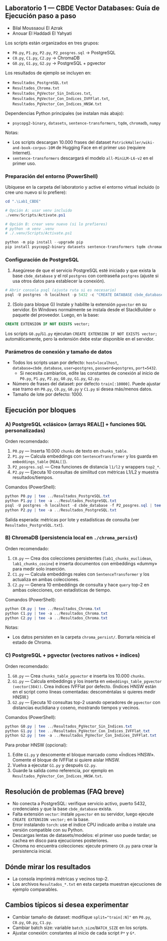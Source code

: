 ## Laboratorio 1 — CBDE Vector Databases: Guía de Ejecución paso a paso
* Bilal Moussaoui El Azrak
* Anouar El Haddadi El Yahyati

Los scripts están organizados en tres grupos:
- `P0.py`, `P1.py`, `P2.py`, `P2_posgres.sql` → PostgreSQL
- `C0.py`, `C1.py`, `C2.py` → ChromaDB
- `G0.py`, `G1.py`, `G2.py` → PostgreSQL + pgvector

Los resultados de ejemplo se incluyen en:
- `Resultados_PostgreSQL.txt`
- `Resultados_Chroma.txt`
- `Resultados_PgVector_Sin_Indices.txt`, `Resultados_PgVector_Con_Indices_IVFFlat.txt`, `Resultados_PgVector_Con_Indices_HNSW.txt`


Dependencias Python principales (se instalan más abajo):
- `psycopg2-binary`, `datasets`, `sentence-transformers`, `tqdm`, `chromadb`, `numpy`

Notas:
- Los scripts descargan 10.000 frases del dataset `PatrickHaller/wiki-and-book-corpus-10M` de Hugging Face en el primer uso (requiere Internet).
- `sentence-transformers` descargará el modelo `all-MiniLM-L6-v2` en el primer uso.

### Preparación del entorno (PowerShell)
Ubíquese en la carpeta del laboratorio y active el entorno virtual incluido (o cree uno nuevo si lo prefiere):

```powershell
cd ".\Lab1_CBDE"

# Opción A: usar venv incluido
./venv/Scripts/Activate.ps1

# Opción B: crear venv nuevo (si lo prefieres)
# python -m venv .venv
# ./.venv/Scripts/Activate.ps1

python -m pip install --upgrade pip
pip install psycopg2-binary datasets sentence-transformers tqdm chromadb numpy
```


### Configuración de PostgreSQL
1) Asegúrese de que el servicio PostgreSQL esté iniciado y que exista la base `cbde_database` y el rol `postgres` con contraseña `postgres` (ajuste si usa otros datos para establecer la conexión).

```powershell
# Abrir consola psql (ajusta ruta si es necesario)
psql -U postgres -h localhost -p 5432 -c "CREATE DATABASE cbde_database;"
```

2) (Solo para bloque G) Instale y habilite la extensión `pgvector` en su servidor. En Windows normalmente se instala desde el StackBuilder o paquete del proveedor. Luego, en la base:

```sql
CREATE EXTENSION IF NOT EXISTS vector;
```

Los scripts `G0.py`/`G1.py` ejecutan `CREATE EXTENSION IF NOT EXISTS vector;` automáticamente, pero la extensión debe estar disponible en el servidor.

### Parámetros de conexión y tamaño de datos
- Todos los scripts usan por defecto: `host=localhost`, `database=cbde_database`, `user=postgres`, `password=postgres`, `port=5432`.
  - Si necesita cambiarlos, edite las constantes de conexión al inicio de `P0.py`, `P1.py`, `P2.py`, `G0.py`, `G1.py`, `G2.py`.
- Número de frases del dataset: por defecto `train[:10000]`. Puede ajustar ese tramo en `P0.py`, `C0.py`, `G0.py` y `C1.py` si desea más/menos datos.
- Tamaño de lote por defecto: 1000.

## Ejecución por bloques

### A) PostgreSQL «clásico» (arrays REAL[] + funciones SQL personalizadas)
Orden recomendado:
1. `P0.py` — Inserta 10.000 `chunks` de texto en `chunks_table`.
2. `P1.py` — Calcula embeddings con `SentenceTransformer` y los guarda en `embeddings_table` (`REAL[]`).
3. `P2_posgres.sql` — Crea funciones de distancia `l1/l2` y wrappers `top2_*`.
4. `P2.py` — Ejecuta 10 consultas de similitud con métricas L1/L2 y muestra resultados/tiempos.

Comandos (PowerShell):
```powershell
python P0.py | tee ../Resultados_PostgreSQL.txt
python P1.py | tee -a ../Resultados_PostgreSQL.txt
psql -U postgres -h localhost -d cbde_database -f P2_posgres.sql | tee -a ../Resultados_PostgreSQL.txt
python P2.py | tee -a ../Resultados_PostgreSQL.txt
```

Salida esperada: métricas por lote y estadísticas de consulta (ver `Resultados_PostgreSQL.txt`).

### B) ChromaDB (persistencia local en `./chroma_persist`)
Orden recomendado:
1. `C0.py` — Crea dos colecciones persistentes (`lab1_chunks_euclidean`, `lab1_chunks_cosine`) e inserta documentos con embeddings «dummy» para medir solo inserción.
2. `C1.py` — Calcula embeddings reales con `SentenceTransformer` y los actualiza en ambas colecciones.
3. `C2.py` — Genera 10 embeddings de consulta y hace `query` top-2 en ambas colecciones, con estadísticas de tiempo.

Comandos (PowerShell):
```powershell
python C0.py | tee ../Resultados_Chroma.txt
python C1.py | tee -a ../Resultados_Chroma.txt
python C2.py | tee -a ../Resultados_Chroma.txt
```

Notas:
- Los datos persisten en la carpeta `chroma_persist/`. Borrarla reinicia el estado de Chroma.

### C) PostgreSQL + pgvector (vectores nativos + índices)
Orden recomendado:
1. `G0.py` — Crea `chunks_table_pgvector` e inserta los 10.000 `chunks`.
2. `G1.py` — Calcula embeddings y los inserta en `embeddings_table_pgvector (vector(384))`. Crea índices IVFFlat por defecto. (Índices HNSW están en el script como líneas comentadas: descoméntalas si quieres medir HNSW.)
3. `G2.py` — Ejecuta 10 consultas top-2 usando operadores de `pgvector` con distancias euclidiana y coseno, mostrando tiempos y vecinos.

Comandos (PowerShell):
```powershell
python G0.py | tee ../Resultados_PgVector_Sin_Indices.txt
python G1.py | tee ../Resultados_PgVector_Con_Indices_IVFFlat.txt
python G2.py | tee -a ../Resultados_PgVector_Con_Indices_IVFFlat.txt
```

Para probar HNSW (opcional):
1) Edite `G1.py` y descomente el bloque marcado como «Índices HNSW». Comente el bloque de IVFFlat si quiere aislar HNSW.
2) Vuelva a ejecutar `G1.py` y después `G2.py`.
3) Guarde la salida como referencia, por ejemplo en `Resultados_PgVector_Con_Indices_HNSW.txt`.

## Resolución de problemas (FAQ breve)
- No conecta a PostgreSQL: verifique servicio activo, puerto 5432, credenciales y que la base `cbde_database` exista.
- Falta extensión `vector`: instale `pgvector` en su servidor, luego ejecute `CREATE EXTENSION vector;` en la base.
- Error instalando `torch`: use el índice CPU indicado arriba o instale una versión compatible con su Python.
- Descargas lentas de datasets/modelos: el primer uso puede tardar; se cachea en disco para ejecuciones posteriores.
- Chroma no encuentra colecciones: ejecute primero `C0.py` para crear la persistencia inicial.

## Dónde mirar los resultados
- La consola imprimirá métricas y vecinos top-2.
- Los archivos `Resultados_*.txt` en esta carpeta muestran ejecuciones de ejemplo comparables.

## Cambios típicos si desea experimentar
- Cambiar tamaño de dataset: modifique `split="train[:N]"` en `P0.py`, `C0.py`, `G0.py`, `C1.py`.
- Cambiar batch size: variable `batch_size`/`BATCH_SIZE` en los scripts.
- Ajustar conexión: constantes al inicio de cada script `P*` y `G*`.
